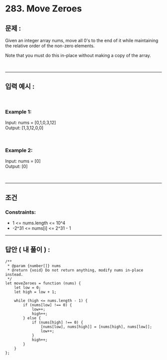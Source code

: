 # 283. Move Zeroes

## 문제 :

Given an integer array nums, move all 0's to the end of it while maintaining the relative order of the non-zero elements.

Note that you must do this in-place without making a copy of the array.

<br/>

---

## 입력 예시 :

<br/>

### Example 1:

Input: nums = [0,1,0,3,12]
<br/>
Output: [1,3,12,0,0]

<br/>

### Example 2:

Input: nums = [0]
<br/>
Output: [0]

<br/>

---

## 조건

### Constraints:

- 1 <= nums.length <= 10^4
- -2^31 <= nums[i] <= 2^31 - 1

---

## 답안 ( 내 풀이 ) :

```
/**
 * @param {number[]} nums
 * @return {void} Do not return anything, modify nums in-place instead.
 */
let moveZeroes = function (nums) {
    let low = 0;
    let high = low + 1;

    while (high <= nums.length - 1) {
        if (nums[low] !== 0) {
            low++;
            high++;
        } else {
            if (nums[high] !== 0) {
                [nums[low], nums[high]] = [nums[high], nums[low]];
                low++;
            }
            high++;
        }
    }
};
```
